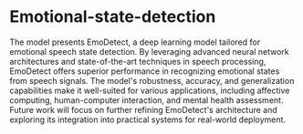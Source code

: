 # Emotional-state-detection
The model presents EmoDetect, a deep learning model tailored for emotional speech state detection. By leveraging advanced neural network architectures and state-of-the-art techniques in speech processing, EmoDetect offers superior performance in recognizing emotional states from speech signals. The model's robustness, accuracy, and generalization capabilities make it well-suited for various applications, including affective computing, human-computer interaction, and mental health assessment. Future work will focus on further refining EmoDetect's architecture and exploring its integration into practical systems for real-world deployment.
